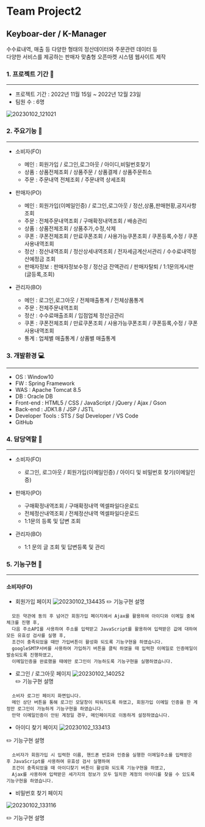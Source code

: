 
<!--
**miaarosie/miaarosie** is a ✨ _special_ ✨ repository because its `README.md` (this file) appears on your GitHub profile.

Here are some ideas to get you started:

- 🔭 I’m currently working on ...
- 🌱 I’m currently learning ...
- 👯 I’m looking to collaborate on ...
- 🤔 I’m looking for help with ...
- 💬 Ask me about ...
- 📫 How to reach me: ...
- 😄 Pronouns: ...
- ⚡ Fun fact: ...
-->
# Team Project2
## Keyboar-der / K-Manager
수수료내역, 매출 등 다양한 형태의 정산데이터와 주문관련 데이터 등 <br>
다양한 서비스를 제공하는 판매자 맞춤형 오픈마켓 시스템 웹사이트 제작

### 1. 프로젝트 기간 :calendar:
---
+ 프로젝트 기간 : 2022년 11월 15일 ~ 2022년 12월 23일
+ 팀원 수 : 6명

![20230102_121021](https://user-images.githubusercontent.com/114273783/210192719-41f99cb2-27b0-4ec8-a9b5-2826f0206d2e.png)

### 2. 주요기능 :pushpin:
---
+ 소비자(FO)

  + 메인 : 회원가입 / 로그인,로그아웃 / 아이디,비밀번호찾기
  + 상품 : 상품전체조회 / 상품주문 / 상품결제 / 상품주문취소
  + 주문 : 주문내역 전체조회 / 주문내역 상세조회
  
+ 판매자(PO)

  + 메인 : 회원가입(이메일인증) / 로그인,로그아웃 / 정산,상품,판매현황,공지사항조회
  + 주문 : 전체주문내역조회 / 구매확정내역조회 / 배송관리
  + 상품 : 상품전체조회 / 상품추가,수정,삭제
  + 쿠폰 : 쿠폰전체조회 / 만료쿠폰조회 / 사용가능쿠폰조회 / 쿠폰등록,수정 / 쿠폰사용내역조회
  + 정산 : 정산내역조회 / 정산상세내역조회 / 전자세금계산서관리 / 수수료내역정산예정금 조회
  + 판매자정보 : 판매자정보수정 / 정산금 잔액관리 / 판매자탈퇴 / 1:1문의게시판(글등록,조회)
  
+ 관리자(BO)

  + 메인 : 로그인,로그아웃 / 전체매출통계 / 전체상품통계
  + 주문 : 전체주문내역조회
  + 정산 : 수수료매출조회 / 입점업체 정산금관리
  + 쿠폰 : 쿠폰전체조회 / 만료쿠폰조회 / 사용가능쿠폰조회 / 쿠폰등록,수정 / 쿠폰사용내역조회
  + 통계 : 업체별 매출통계 / 상품별 매출통계

### 3. 개발환경 :computer:
***
+ OS : Window10
+ FW : Spring Framework
+ WAS : Apache Tomcat 8.5
+ DB  : Oracle DB
+ Front-end : HTML5 / CSS / JavaScript / jQuery / Ajax / Gson
+ Back-end : JDK1.8 / JSP / JSTL
+ Developer Tools : STS / Sql Developer / VS Code
+ GitHub

### 4. 담당역할 :information_desk_person:
---
+ 소비자(FO)

  + 로그인, 로그아웃 / 회원가입(이메일인증) / 아이디 및 비밀번호 찾기(이메일인증)
+ 판매자(PO) 

  + 구매확정내역조회 / 구매확정내역 엑셀파일다운로드
  + 전체정산내역조회 / 전체정산내역 엑셀파일다운로드
  + 1:1문의 등록 및 답변 조회
+ 관리자(BO)

  + 1:1 문의 글 조회 및 답변등록 및 관리

### 5. 기능구현 :mag_right:
---
#### 소비자(FO)

+ 회원가입 페이지
![20230102_134435](https://user-images.githubusercontent.com/114273783/210195794-5a487d43-8b8d-47bf-85eb-ea671e24c6ce.png)
:pencil2: 기능구현 설명 <br>
``` 
  모든 약관에 동의 후 넘어간 회원가입 페이지에서 Ajax를 활용하여 아이디와 이메일 중복체크를 진행 후, 
  다음 주소API를 사용하여 주소를 입력받고 JavaScript를 활용하여 입력받은 값에 대하여 모든 유효성 검사를 실행 후,
  조건이 충족되었을 때만 가입버튼이 활성화 되도록 기능구현을 하였습니다.
  googleSMTP서버를 사용하여 가입하기 버튼을 클릭 하였을 때 입력한 이메일로 인증메일이 발송되도록 진행하였고,
  이메일인증을 완료했을 때에만 로그인이 가능하도록 기능구현을 실행하였습니다.
```   
+ 로그인 / 로그아웃 페이지 
![20230102_140252](https://user-images.githubusercontent.com/114273783/210196500-a7eb1f61-0ac7-4a83-b3f7-4255dcf0b484.png)<br>
:pencil2: 기능구현 설명 <br>
```
  소비자 로그인 페이지 화면입니다.
  메인 상단 버튼을 통해 로그인 모달창이 띄워지도록 하였고, 회원가입 이메일 인증을 한 계정만 로그인이 가능하게 기능구현을 하였습니다.
  만약 이메일인증이 안된 계정일 경우, 메인페이지로 이동하게 설정하였습니다.
```  
  
+ 아이디 찾기 페이지
![20230102_133413](https://user-images.githubusercontent.com/114273783/210195376-45a7b3ff-11b3-49a5-8b1a-57695314b593.png)

:pencil2: 기능구현 설명 <br>
```
  소비자가 회원가입 시 입력한 이름, 핸드폰 번호와 인증을 실행한 이메일주소를 입력받은 후 JavaScript를 사용하여 유효성 검사 실행하여
  조건이 충족되었을 때 아이디찾기 버튼이 활성화 되도록 기능구현을 하였고,
  Ajax를 사용하여 입력받은 세가지의 정보가 모두 일치한 계정의 아이디를 찾을 수 있도록 기능구현을 하였습니다.
```

+ 비밀번호 찾기 페이지

![20230102_133116](https://user-images.githubusercontent.com/114273783/210195250-06a3b9fd-6525-46f0-b55c-ffa3ac76d7ba.png)

:pencil2: 기능구현 설명 <br>
